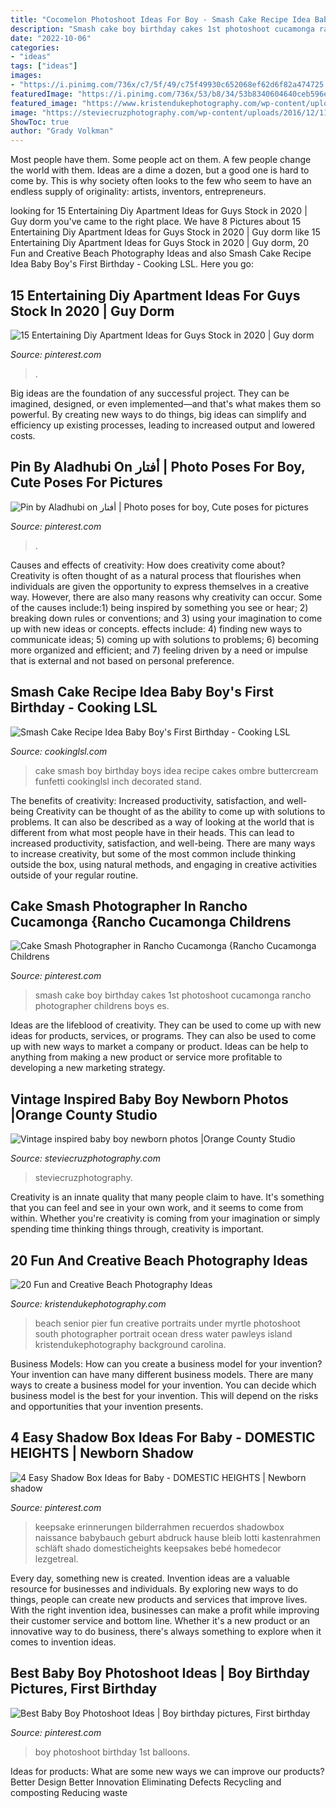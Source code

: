 ```yaml
---
title: "Cocomelon Photoshoot Ideas For Boy - Smash Cake Recipe Idea Baby Boy&#039;s First Birthday"
description: "Smash cake boy birthday cakes 1st photoshoot cucamonga rancho photographer childrens boys es"
date: "2022-10-06"
categories:
- "ideas"
tags: ["ideas"]
images:
- "https://i.pinimg.com/736x/c7/5f/49/c75f49930c652068ef62d6f82a474725.jpg"
featuredImage: "https://i.pinimg.com/736x/53/b8/34/53b8340604640ceb596e0a964f4b708c.jpg"
featured_image: "https://www.kristendukephotography.com/wp-content/uploads/2015/03/under-the-pier-e1427817239204.jpg"
image: "https://steviecruzphotography.com/wp-content/uploads/2016/12/11-9272-post/Maternity-engagement-senior-photos-by-stevie-cruz-768x512.jpg"
ShowToc: true
author: "Grady Volkman"
---
```



Most people have them. Some people act on them. A few people change the world with them. Ideas are a dime a dozen, but a good one is hard to come by. This is why society often looks to the few who seem to have an endless supply of originality: artists, inventors, entrepreneurs.

	

		
looking for 15 Entertaining Diy Apartment Ideas for Guys Stock in 2020 | Guy dorm you've came to the right place. We have 8 Pictures about 15 Entertaining Diy Apartment Ideas for Guys Stock in 2020 | Guy dorm like 15 Entertaining Diy Apartment Ideas for Guys Stock in 2020 | Guy dorm, 20 Fun and Creative Beach Photography Ideas and also Smash Cake Recipe Idea Baby Boy&#039;s First Birthday - Cooking LSL. Here you go:
		
    
## 15 Entertaining Diy Apartment Ideas For Guys Stock In 2020 | Guy Dorm

<img loading=lazy src="https://i.pinimg.com/736x/c7/5f/49/c75f49930c652068ef62d6f82a474725.jpg" onerror="this.onerror=null;this.src='https://tse4.mm.bing.net/th?id=OIP.CUgmTQF8X4XezNluk6XqEwHaLH&amp;pid=15.1';" alt="15 Entertaining Diy Apartment Ideas for Guys Stock in 2020 | Guy dorm">

_Source: pinterest.com_

>. 

	

Big ideas are the foundation of any successful project. They can be imagined, designed, or even implemented—and that's what makes them so powerful. By creating new ways to do things, big ideas can simplify and efficiency up existing processes, leading to increased output and lowered costs.

    
## Pin By Aladhubi On أفتار | Photo Poses For Boy, Cute Poses For Pictures

<img loading=lazy src="https://i.pinimg.com/736x/90/7d/e9/907de92b5282551c4c0f6e494d04292f.jpg" onerror="this.onerror=null;this.src='https://tse4.mm.bing.net/th?id=OIP.FSAqqWXpO_fkZwpc-7a1JAHaNZ&amp;pid=15.1';" alt="Pin by Aladhubi on أفتار | Photo poses for boy, Cute poses for pictures">

_Source: pinterest.com_

>. 

	

Causes and effects of creativity: How does creativity come about?
Creativity is often thought of as a natural process that flourishes when individuals are given the opportunity to express themselves in a creative way. However, there are also many reasons why creativity can occur. Some of the causes include:1) being inspired by something you see or hear; 2) breaking down rules or conventions; and 3) using your imagination to come up with new ideas or concepts. effects include: 4) finding new ways to communicate ideas; 5) coming up with solutions to problems; 6) becoming more organized and efficient; and 7) feeling driven by a need or impulse that is external and not based on personal preference.

    
## Smash Cake Recipe Idea Baby Boy&#039;s First Birthday - Cooking LSL

<img loading=lazy src="https://cookinglsl.com/wp-content/uploads/2017/08/funfetti-smash-cake-baby-boy-2-1.jpg" onerror="this.onerror=null;this.src='https://tse4.mm.bing.net/th?id=OIP.V5Pm88Ai6-18wV1XJ5urigHaLH&amp;pid=15.1';" alt="Smash Cake Recipe Idea Baby Boy&#039;s First Birthday - Cooking LSL">

_Source: cookinglsl.com_

>cake smash boy birthday boys idea recipe cakes ombre buttercream funfetti cookinglsl inch decorated stand. 

	

The benefits of creativity: Increased productivity, satisfaction, and well-being
Creativity can be thought of as the ability to come up with solutions to problems. It can also be described as a way of looking at the world that is different from what most people have in their heads. This can lead to increased productivity, satisfaction, and well-being. There are many ways to increase creativity, but some of the most common include thinking outside the box, using natural methods, and engaging in creative activities outside of your regular routine.

    
## Cake Smash Photographer In Rancho Cucamonga {Rancho Cucamonga Childrens

<img loading=lazy src="https://i.pinimg.com/736x/78/c7/24/78c724cb4ca3bb11dab1bee7cb0be583--boy-cake-smash-boy-cakes.jpg" onerror="this.onerror=null;this.src='https://tse1.mm.bing.net/th?id=OIP.kAIn8KhsP-97eNKSSZJy3wHaLI&amp;pid=15.1';" alt="Cake Smash Photographer in Rancho Cucamonga {Rancho Cucamonga Childrens">

_Source: pinterest.com_

>smash cake boy birthday cakes 1st photoshoot cucamonga rancho photographer childrens boys es. 

	

Ideas are the lifeblood of creativity. They can be used to come up with new ideas for products, services, or programs. They can also be used to come up with new ways to market a company or product. Ideas can be help to anything from making a new product or service more profitable to developing a new marketing strategy.

    
## Vintage Inspired Baby Boy Newborn Photos |Orange County Studio

<img loading=lazy src="https://steviecruzphotography.com/wp-content/uploads/2016/12/11-9272-post/Maternity-engagement-senior-photos-by-stevie-cruz-768x512.jpg" onerror="this.onerror=null;this.src='https://tse3.mm.bing.net/th?id=OIP.ITSRGbTHX4DH0XlVH1DiiQHaE8&amp;pid=15.1';" alt="Vintage inspired baby boy newborn photos |Orange County Studio">

_Source: steviecruzphotography.com_

>steviecruzphotography. 

	

Creativity is an innate quality that many people claim to have. It's something that you can feel and see in your own work, and it seems to come from within. Whether you're creativity is coming from your imagination or simply spending time thinking things through, creativity is important.

    
## 20 Fun And Creative Beach Photography Ideas

<img loading=lazy src="https://www.kristendukephotography.com/wp-content/uploads/2015/03/under-the-pier-e1427817239204.jpg" onerror="this.onerror=null;this.src='https://tse1.mm.bing.net/th?id=OIP.ceYP7DR5oVtannhbXPUD2QHaKX&amp;pid=15.1';" alt="20 Fun and Creative Beach Photography Ideas">

_Source: kristendukephotography.com_

>beach senior pier fun creative portraits under myrtle photoshoot south photographer portrait ocean dress water pawleys island kristendukephotography background carolina. 

	

Business Models: How can you create a business model for your invention?
Your invention can have many different business models. There are many ways to create a business model for your invention. You can decide which business model is the best for your invention. This will depend on the risks and opportunities that your invention presents.

    
## 4 Easy Shadow Box Ideas For Baby - DOMESTIC HEIGHTS | Newborn Shadow

<img loading=lazy src="https://i.pinimg.com/736x/3a/de/4c/3ade4c02a9a009ed707a619d9e55b59e.jpg" onerror="this.onerror=null;this.src='https://tse1.mm.bing.net/th?id=OIP.hzKgWFIkIOq4xY__z4PPUQHaJ4&amp;pid=15.1';" alt="4 Easy Shadow Box Ideas for Baby - DOMESTIC HEIGHTS | Newborn shadow">

_Source: pinterest.com_

>keepsake erinnerungen bilderrahmen recuerdos shadowbox naissance babybauch geburt abdruck hause bleib lotti kastenrahmen schläft shado domesticheights keepsakes bebé homedecor lezgetreal. 

	

Every day, something new is created. Invention ideas are a valuable resource for businesses and individuals. By exploring new ways to do things, people can create new products and services that improve lives. With the right invention idea, businesses can make a profit while improving their customer service and bottom line. Whether it's a new product or an innovative way to do business, there's always something to explore when it comes to invention ideas.

    
## Best Baby Boy Photoshoot Ideas | Boy Birthday Pictures, First Birthday

<img loading=lazy src="https://i.pinimg.com/736x/53/b8/34/53b8340604640ceb596e0a964f4b708c.jpg" onerror="this.onerror=null;this.src='https://tse4.mm.bing.net/th?id=OIP.EFKySVuQNJhRT6Kt6icPgAHaLI&amp;pid=15.1';" alt="Best Baby Boy Photoshoot Ideas | Boy birthday pictures, First birthday">

_Source: pinterest.com_

>boy photoshoot birthday 1st balloons. 

	

Ideas for products: What are some new ways we can improve our products?
Better Design
Better Innovation
Eliminating Defects
Recycling and composting
Reducing waste

